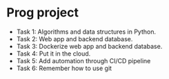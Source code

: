 # Prog project

* Task 1: Algorithms and data structures in Python.
* Task 2: Web app and backend database.
* Task 3: Dockerize web app and backend database.
* Task 4: Put it in the cloud.
* Task 5: Add automation through CI/CD pipeline
* Task 6: Remember how to use git
